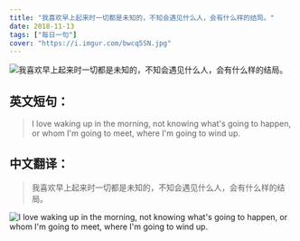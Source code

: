 ```yaml
---
title: "我喜欢早上起来时一切都是未知的，不知会遇见什么人，会有什么样的结局。"
date: 2018-11-13
tags: ["每日一句"]
cover: "https://i.imgur.com/bwcq5SN.jpg"
---
```


![我喜欢早上起来时一切都是未知的，不知会遇见什么人，会有什么样的结局。](https://i.imgur.com/eI4qIjn.jpg)

## 英文短句：
> I love waking up in the morning, not knowing what's going to happen, or whom I'm going to meet, where I'm going to wind up.

<!--more-->

## 中文翻译：
> 我喜欢早上起来时一切都是未知的，不知会遇见什么人，会有什么样的结局。

![I love waking up in the morning, not knowing what's going to happen, or whom I'm going to meet, where I'm going to wind up.](https://i.imgur.com/1uqKnxC.jpg)

